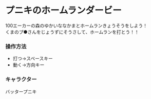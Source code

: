 # プニキのホームランダービー 

100エーカーの森のゆかいななかまとホームランきょうそうをしよう！  
くまのプ●さんをじょうずにそうさして、ホームランを打とう！！


### 操作方法  
  - 打つ→スペースキー  
  - 動く→方向キー  

### キャラクター
バッタープニキ
